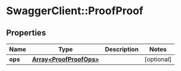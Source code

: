 # SwaggerClient::ProofProof

## Properties
Name | Type | Description | Notes
------------ | ------------- | ------------- | -------------
**ops** | [**Array&lt;ProofProofOps&gt;**](ProofProofOps.md) |  | [optional] 


